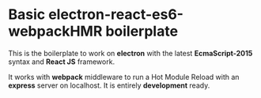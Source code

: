 Basic electron-react-es6-webpackHMR boilerplate
===============================================

This is the boilerplate to work on **electron** with the latest **EcmaScript-2015** syntax and **React JS** framework. 

It works with **webpack** middleware to run a Hot Module Reload with an **express** server on localhost. It is entirely **development** ready.

